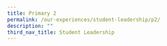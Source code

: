 ```yaml
---
title: Primary 2
permalink: /our-experiences/student-leadership/p2/
description: ""
third_nav_title: Student Leadership
---
```

